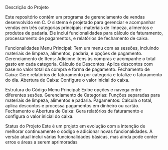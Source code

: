 Descrição do Projeto

Este repositório contém um programa de gerenciamento de vendas desenvolvido em C. O sistema é projetado para gerenciar e acompanhar vendas em três categorias principais: materiais de limpeza, alimentos e produtos de padaria. Ele inclui funcionalidades para cálculo de faturamento, processamento de pagamentos, e relatórios de fechamento de caixa.



Funcionalidades
Menu Principal: Tem um menu com as sessões, incluindo materiais de limpeza, alimentos, padaria, e opções de pagamento.
Gerenciamento de Itens: Adicione itens às compras e acompanhe o total gasto em cada categoria.
Cálculo de Descontos: Aplica descontos com base no valor total da compra e forma de pagamento.
Fechamento de Caixa: Gere relatórios de faturamento por categoria e totalize o faturamento do dia.
Abertura de Caixa: Configure o valor inicial do caixa.


Estrutura do Código
Menu Principal: Exibe opções e navega entre diferentes sesões.
Gerenciamento de Categorias: Funções separadas para materiais de limpeza, alimentos e padaria.
Pagamentos: Calcula o total, aplica descontos e processa pagamentos em dinheiro ou cartão.
Fechamento e Abertura de Caixa: Gera relatórios de faturamento e configura o valor inicial do caixa.


Status do Projeto
Este é um projeto em evolução com a intenção de melhorar continuamente o código e adicionar novas funcionalidades. A versão atual inclui várias funcionalidades básicas, mas ainda pode conter erros e áreas a serem aprimoradas
